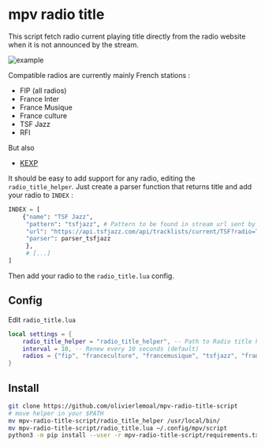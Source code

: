 # mpv radio title

This script fetch radio current playing title directly from the radio website when it is not announced by the stream.

![example](/readme.png)

Compatible radios are currently mainly French stations :

  * FIP (all radios)
  * France Inter
  * France Musique
  * France culture
  * TSF Jazz
  * RFI
  
 But also
  * [KEXP](https://www.kexp.org/)

It should be easy to add support for any radio, editing the `radio_title_helper`. Just create a parser function that returns title and add your radio to `INDEX` :
```python
INDEX = [
    {"name": "TSF Jazz",
     "pattern": "tsfjazz", # Pattern to be found in stream url sent by lua script
     "url": "https://api.tsfjazz.com/api/tracklists/current/TSF?radio=TSF",
     "parser": parser_tsfjazz
     },
     # [...]
]
```

Then add your radio to the `radio_title.lua` config.


## Config

Edit `radio_title.lua`

```lua
local settings = {
    radio_title_helper = "radio_title_helper", -- Path to Radio title helper
    interval = 10, -- Renew every 10 seconds (default)
    radios = {"fip", "franceculture", "francemusique", "tsfjazz", "franceinter"}, -- enable script for these radios (keyword must be in stream url)
}
```

## Install

```bash
git clone https://github.com/olivierlemoal/mpv-radio-title-script
# move helper in your $PATH
mv mpv-radio-title-script/radio_title_helper /usr/local/bin/
mv mpv-radio-title-script/radio_title.lua ~/.config/mpv/script
python3 -m pip install --user -r mpv-radio-title-script/requirements.txt
```



